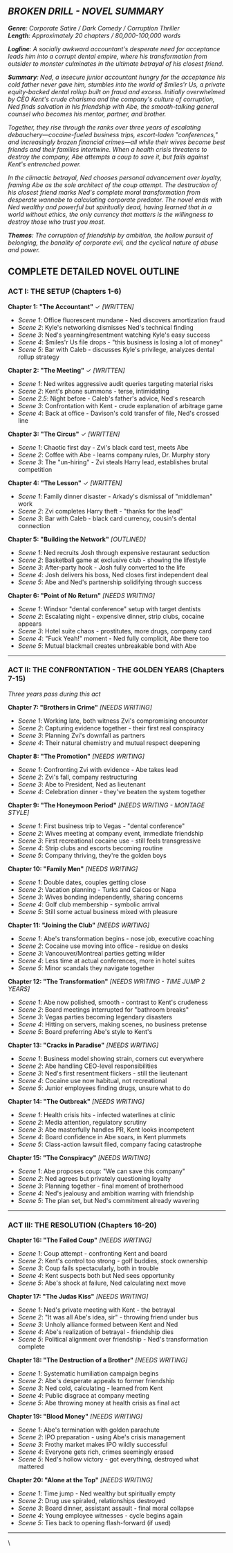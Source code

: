 ## ***BROKEN DRILL \- NOVEL SUMMARY***

***Genre**: Corporate Satire / Dark Comedy / Corruption Thriller*  
 ***Length**: Approximately 20 chapters / 80,000-100,000 words*

***Logline**: A socially awkward accountant's desperate need for acceptance leads him into a corrupt dental empire, where his transformation from outsider to monster culminates in the ultimate betrayal of his closest friend.*

***Summary**: Ned, a insecure junior accountant hungry for the acceptance his cold father never gave him, stumbles into the world of $miles'r Us, a private equity-backed dental rollup built on fraud and excess. Initially overwhelmed by CEO Kent's crude charisma and the company's culture of corruption, Ned finds salvation in his friendship with Abe, the smooth-talking general counsel who becomes his mentor, partner, and brother.*

*Together, they rise through the ranks over three years of escalating debauchery—cocaine-fueled business trips, escort-laden "conferences," and increasingly brazen financial crimes—all while their wives become best friends and their families intertwine. When a health crisis threatens to destroy the company, Abe attempts a coup to save it, but fails against Kent's entrenched power.*

*In the climactic betrayal, Ned chooses personal advancement over loyalty, framing Abe as the sole architect of the coup attempt. The destruction of his closest friend marks Ned's complete moral transformation from desperate wannabe to calculating corporate predator. The novel ends with Ned wealthy and powerful but spiritually dead, having learned that in a world without ethics, the only currency that matters is the willingness to destroy those who trust you most.*

***Themes**: The corruption of friendship by ambition, the hollow pursuit of belonging, the banality of corporate evil, and the cyclical nature of abuse and power.*

## **COMPLETE DETAILED NOVEL OUTLINE**

### **ACT I: THE SETUP (Chapters 1-6)**

**Chapter 1: "The Accountant"** ✓ *\[WRITTEN\]*

* *Scene 1*: Office fluorescent mundane \- Ned discovers amortization fraud  
* *Scene 2*: Kyle's networking dismisses Ned's technical finding  
* *Scene 3*: Ned's yearning/resentment watching Kyle's easy success  
* *Scene 4*: $miles'r Us file drops \- "this business is losing a lot of money"  
* *Scene 5*: Bar with Caleb \- discusses Kyle's privilege, analyzes dental rollup strategy

**Chapter 2: "The Meeting"** ✓ *\[WRITTEN\]*

* *Scene 1*: Ned writes aggressive audit queries targeting material risks  
* *Scene 2*: Kent's phone summons \- terse, intimidating  
* *Scene 2.5*: Night before \- Caleb's father's advice, Ned's research  
* *Scene 3*: Confrontation with Kent \- crude explanation of arbitrage game  
* *Scene 4*: Back at office \- Davison's cold transfer of file, Ned's crossed line

**Chapter 3: "The Circus"** ✓ *\[WRITTEN\]*

* *Scene 1*: Chaotic first day \- Zvi's black card test, meets Abe  
* *Scene 2*: Coffee with Abe \- learns company rules, Dr. Murphy story  
* *Scene 3*: The "un-hiring" \- Zvi steals Harry lead, establishes brutal competition

**Chapter 4: "The Lesson"** ✓ *\[WRITTEN\]*

* *Scene 1*: Family dinner disaster \- Arkady's dismissal of "middleman" work  
* *Scene 2*: Zvi completes Harry theft \- "thanks for the lead"  
* *Scene 3*: Bar with Caleb \- black card currency, cousin's dental connection

**Chapter 5: "Building the Network"** *\[OUTLINED\]*

* *Scene 1*: Ned recruits Josh through expensive restaurant seduction  
* *Scene 2*: Basketball game at exclusive club \- showing the lifestyle  
* *Scene 3*: After-party hook \- Josh fully converted to the life  
* *Scene 4*: Josh delivers his boss, Ned closes first independent deal  
* *Scene 5*: Abe and Ned's partnership solidifying through success

**Chapter 6: "Point of No Return"** *\[NEEDS WRITING\]*

* *Scene 1*: Windsor "dental conference" setup with target dentists  
* *Scene 2*: Escalating night \- expensive dinner, strip clubs, cocaine appears  
* *Scene 3*: Hotel suite chaos \- prostitutes, more drugs, company card  
* *Scene 4*: "Fuck Yeah\!" moment \- Ned fully complicit, Abe there too  
* *Scene 5*: Mutual blackmail creates unbreakable bond with Abe

---

### **ACT II: THE CONFRONTATION \- THE GOLDEN YEARS (Chapters 7-15)**

*Three years pass during this act*

**Chapter 7: "Brothers in Crime"** *\[NEEDS WRITING\]*

* *Scene 1*: Working late, both witness Zvi's compromising encounter  
* *Scene 2*: Capturing evidence together \- their first real conspiracy  
* *Scene 3*: Planning Zvi's downfall as partners  
* *Scene 4*: Their natural chemistry and mutual respect deepening

**Chapter 8: "The Promotion"** *\[NEEDS WRITING\]*

* *Scene 1*: Confronting Zvi with evidence \- Abe takes lead  
* *Scene 2*: Zvi's fall, company restructuring  
* *Scene 3*: Abe to President, Ned as lieutenant  
* *Scene 4*: Celebration dinner \- they've beaten the system together

**Chapter 9: "The Honeymoon Period"** *\[NEEDS WRITING \- MONTAGE STYLE\]*

* *Scene 1*: First business trip to Vegas \- "dental conference"  
* *Scene 2*: Wives meeting at company event, immediate friendship  
* *Scene 3*: First recreational cocaine use \- still feels transgressive  
* *Scene 4*: Strip clubs and escorts becoming routine  
* *Scene 5*: Company thriving, they're the golden boys

**Chapter 10: "Family Men"** *\[NEEDS WRITING\]*

* *Scene 1*: Double dates, couples getting close  
* *Scene 2*: Vacation planning \- Turks and Caicos or Napa  
* *Scene 3*: Wives bonding independently, sharing concerns  
* *Scene 4*: Golf club membership \- symbolic arrival  
* *Scene 5*: Still some actual business mixed with pleasure

**Chapter 11: "Joining the Club"** *\[NEEDS WRITING\]*

* *Scene 1*: Abe's transformation begins \- nose job, executive coaching  
* *Scene 2*: Cocaine use moving into office \- residue on desks  
* *Scene 3*: Vancouver/Montreal parties getting wilder  
* *Scene 4*: Less time at actual conferences, more in hotel suites  
* *Scene 5*: Minor scandals they navigate together

**Chapter 12: "The Transformation"** *\[NEEDS WRITING \- TIME JUMP 2 YEARS\]*

* *Scene 1*: Abe now polished, smooth \- contrast to Kent's crudeness  
* *Scene 2*: Board meetings interrupted for "bathroom breaks"  
* *Scene 3*: Vegas parties becoming legendary disasters  
* *Scene 4*: Hitting on servers, making scenes, no business pretense  
* *Scene 5*: Board preferring Abe's style to Kent's

**Chapter 13: "Cracks in Paradise"** *\[NEEDS WRITING\]*

* *Scene 1*: Business model showing strain, corners cut everywhere  
* *Scene 2*: Abe handling CEO-level responsibilities  
* *Scene 3*: Ned's first resentment flickers \- still the lieutenant  
* *Scene 4*: Cocaine use now habitual, not recreational  
* *Scene 5*: Junior employees finding drugs, unsure what to do

**Chapter 14: "The Outbreak"** *\[NEEDS WRITING\]*

* *Scene 1*: Health crisis hits \- infected waterlines at clinic  
* *Scene 2*: Media attention, regulatory scrutiny  
* *Scene 3*: Abe masterfully handles PR, Kent looks incompetent  
* *Scene 4*: Board confidence in Abe soars, in Kent plummets  
* *Scene 5*: Class-action lawsuit filed, company facing catastrophe

**Chapter 15: "The Conspiracy"** *\[NEEDS WRITING\]*

* *Scene 1*: Abe proposes coup: "We can save this company"  
* *Scene 2*: Ned agrees but privately questioning loyalty  
* *Scene 3*: Planning together \- final moment of brotherhood  
* *Scene 4*: Ned's jealousy and ambition warring with friendship  
* *Scene 5*: The plan set, but Ned's commitment already wavering

---

### **ACT III: THE RESOLUTION (Chapters 16-20)**

**Chapter 16: "The Failed Coup"** *\[NEEDS WRITING\]*

* *Scene 1*: Coup attempt \- confronting Kent and board  
* *Scene 2*: Kent's control too strong \- golf buddies, stock ownership  
* *Scene 3*: Coup fails spectacularly, both in trouble  
* *Scene 4*: Kent suspects both but Ned sees opportunity  
* *Scene 5*: Abe's shock at failure, Ned calculating next move

**Chapter 17: "The Judas Kiss"** *\[NEEDS WRITING\]*

* *Scene 1*: Ned's private meeting with Kent \- the betrayal  
* *Scene 2*: "It was all Abe's idea, sir" \- throwing friend under bus  
* *Scene 3*: Unholy alliance formed between Kent and Ned  
* *Scene 4*: Abe's realization of betrayal \- friendship dies  
* *Scene 5*: Political alignment over friendship \- Ned's transformation complete

**Chapter 18: "The Destruction of a Brother"** *\[NEEDS WRITING\]*

* *Scene 1*: Systematic humiliation campaign begins  
* *Scene 2*: Abe's desperate appeals to former friendship  
* *Scene 3*: Ned cold, calculating \- learned from Kent  
* *Scene 4*: Public disgrace at company meeting  
* *Scene 5*: Abe throwing money at health crisis as final act

**Chapter 19: "Blood Money"** *\[NEEDS WRITING\]*

* *Scene 1*: Abe's termination with golden parachute  
* *Scene 2*: IPO preparation \- using Abe's crisis management  
* *Scene 3*: Frothy market makes IPO wildly successful  
* *Scene 4*: Everyone gets rich, crimes seemingly erased  
* *Scene 5*: Ned's hollow victory \- got everything, destroyed what mattered

**Chapter 20: "Alone at the Top"** *\[NEEDS WRITING\]*

* *Scene 1*: Time jump \- Ned wealthy but spiritually empty  
* *Scene 2*: Drug use spiraled, relationships destroyed  
* *Scene 3*: Board dinner, assistant assault \- final moral collapse  
* *Scene 4*: Young employee witnesses \- cycle begins again  
* *Scene 5*: Ties back to opening flash-forward (if used)

---

\\

